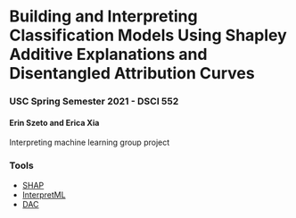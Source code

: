 # Building and Interpreting Classification Models Using Shapley Additive Explanations and Disentangled Attribution Curves
### USC Spring Semester 2021 - DSCI 552
#### Erin Szeto and Erica Xia

Interpreting machine learning group project

### Tools
* [SHAP](https://github.com/slundberg/shap)
* [InterpretML](https://github.com/interpretml/interpret)
* [DAC](https://github.com/csinva/disentangled-attribution-curves)

